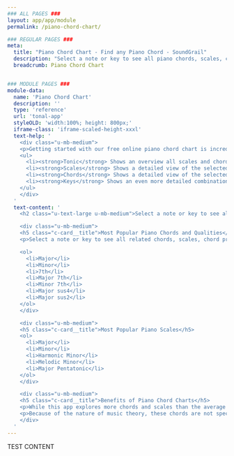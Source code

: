 ```yaml
---
### ALL PAGES ###
layout: app/app/module
permalink: /piano-chord-chart/

### REGULAR PAGES ###
meta:
  title: "Piano Chord Chart - Find any Piano Chord - SoundGrail"
  description: "Select a note or key to see all piano chords, scales, chord progressions, and roman numerals. Learn how to build major, minor, dimished, and augmented chords!"
  breadcrumb: Piano Chord Chart


### MODULE PAGES ###
module-data:
  name: 'Piano Chord Chart'
  description: ''
  type: 'reference'
  url: 'tonal-app'
  styleOLD: 'width:100%; height: 800px;'
  iframe-class: 'iframe-scaled-height-xxxl'
  text-help: '
    <div class="u-mb-medium">
    <p>Getting started with our free online piano chord chart is incredibly easy! Simple use the virtual piano to click on any key and you will instantly see almost every chord imaginable for that root note. You can also explore scales and degrees of each key as well! Here’s a quick breakdown of each tab:</p>
    <ul>
      <li><strong>Tonic</strong> Shows an overview all scales and chords relative to the selected root note! Click one to get more detail.</li>
      <li><strong>Scales</strong> Shows a detailed view of the selected scale. This shows what notes make up the scale, what chords are in the scale, and the modes of this scale.</li>
      <li><strong>Chords</strong> Shows a detailed view of the selected chord. Easily see the notes in the chord in notation and on a virtual keyboard.</li>
      <li><strong>Keys</strong> Shows an even more detailed combination of chords and scales for the selected key. Easily see the scale degrees and their corresponding chord names!</li>
    </ul>
    </div>
  '
  text-content: '
    <h2 class="u-text-large u-mb-medium">Select a note or key to see all piano chords, scales, chord progressions, and roman numerals.</h2>

    <div class="u-mb-medium">
    <h5 class="c-card__title">Most Popular Piano Chords and Qualities</h5>
    <p>Select a note or key to see all related chords, scales, chord progressions, and roman numerals. Learn how to build major, minor, dimished, and augmented chords!</p>

    <ol>
      <li>Major</li>
      <li>Minor</li>
      <li>7th</li>
      <li>Major 7th</li>
      <li>Minor 7th</li>
      <li>Major sus4</li>
      <li>Major sus2</li>
    </ol>
    </div>

    <div class="u-mb-medium">
    <h5 class="c-card__title">Most Popular Piano Scales</h5>
    <ol>
      <li>Major</li>
      <li>Minor</li>
      <li>Harmonic Minor</li>
      <li>Melodic Minor</li>
      <li>Major Pentatonic</li>
    </ol>
    </div>

    <div class="u-mb-medium">
    <h5 class="c-card__title">Benefits of Piano Chord Charts</h5>
    <p>While this app explores more chords and scales than the average musician will ever use or need to know, it also serves as a reference to some absolutely crucial chords and scales that every musician and music producer should know. These beginner chords and scales exist in literally millions of songs. </p>
    <p>Because of the nature of music theory, these chords are not specific to any particular scale or key. Rather they are moveable and you can use them in any key once you learn the structure.</p>
    </div>
  '
---
```

TEST CONTENT
